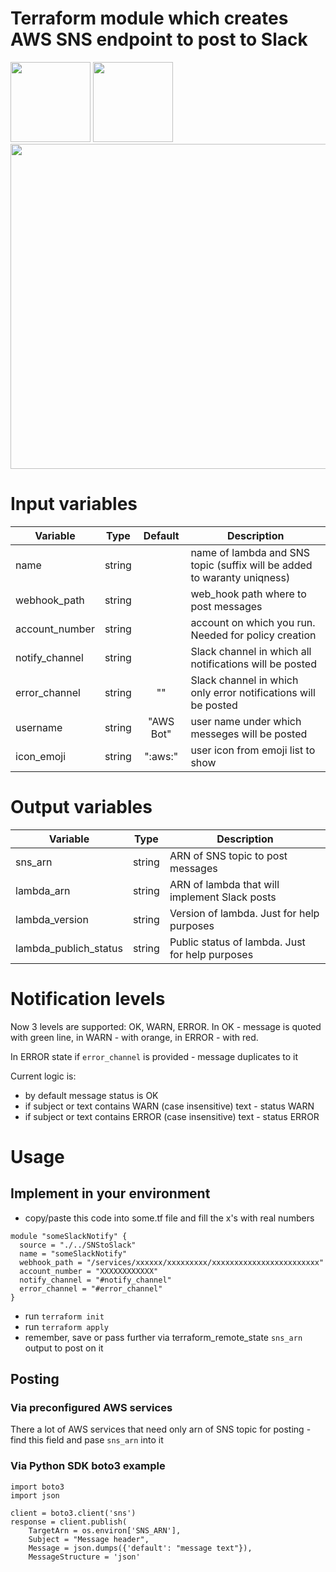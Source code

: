 # Terraform module which creates AWS SNS endpoint to post to Slack
<img src="https://www.shareicon.net/data/128x128/2015/08/28/92269_copy_512x512.png" width="128px"> 
<img src="http://iosicongallery.com/img/128/slack-2014.png" width="128px">
<img src="https://cdn.rawgit.com/hashicorp/terraform-website/master/content/source/assets/images/logo-hashicorp.svg" width="520px">

# Input variables

| Variable       |  Type  |  Default  | Description                                                             |
|----------------|:------:|:---------:|-------------------------------------------------------------------------|
| name           | string |           | name of lambda and SNS topic (suffix will be added to waranty uniqness) |
| webhook_path   | string |           | web_hook path where to post messages                                    |
| account_number | string |           | account on which you run. Needed for policy creation                    |
| notify_channel | string |           | Slack channel in which all notifications will be posted                 |
| error_channel  | string |    ""     | Slack channel in which only error notifications will be posted          |
| username       | string | "AWS Bot" | user name under which messeges will be posted                           |
| icon_emoji     | string |  ":aws:"  | user icon from emoji list to show                                       |


# Output variables

| Variable              |  Type  | Description                                     |
|-----------------------|:------:|-------------------------------------------------|
| sns_arn               | string | ARN of SNS topic to post messages               |
| lambda_arn            | string | ARN of lambda that will implement Slack posts   |
| lambda_version        | string | Version of lambda. Just for help purposes       |
| lambda_publich_status | string | Public status of lambda. Just for help purposes |

# Notification levels
Now 3 levels are supported: OK, WARN, ERROR. In OK - message is quoted with green line, in WARN - with orange, 
in ERROR - with red.

In ERROR state if `error_channel` is provided - message duplicates to it  

Current logic is:
* by default message status is OK
* if subject or text contains WARN (case insensitive) text - status WARN
* if subject or text contains ERROR (case insensitive) text - status ERROR

# Usage
## Implement in your environment
* copy/paste this code into some.tf file and fill the x's with real numbers
```
module "someSlackNotify" {
  source = "./../SNStoSlack"
  name = "someSlackNotify"
  webhook_path = "/services/xxxxxx/xxxxxxxxx/xxxxxxxxxxxxxxxxxxxxxxxx"
  account_number = "XXXXXXXXXXXX"
  notify_channel = "#notify_channel"
  error_channel = "#error_channel"
}
```
* run `terraform init`
* run `terraform apply`
* remember, save or pass further via terraform_remote_state `sns_arn` output to post on it  

## Posting
### Via preconfigured AWS services
There a lot of AWS services that need only arn of SNS topic for posting - find this field and pase `sns_arn` into it

### Via Python SDK boto3 example
```
import boto3
import json

client = boto3.client('sns')
response = client.publish(
    TargetArn = os.environ['SNS_ARN'],
    Subject = "Message header",
    Message = json.dumps({'default': "message text"}),
    MessageStructure = 'json'
```
